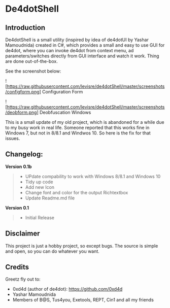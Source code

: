De4dotShell
===========

Introduction
------------

De4dotShell is a small utility (inspired by idea of de4dotUI by Yashar Mamoudnida) created in C#, which provides a small and easy to use GUI for de4dot, where you can invoke de4dot from context menu, ad parameters/switches directly from GUI interface and watch it work. Thing are done out-of-the-box.

See the screenshot below:

![https://raw.githubusercontent.com/levisre/de4dotShell/master/screenshots/configform.png] Configuration Form

![https://raw.githubusercontent.com/levisre/de4dotShell/master/screenshots/deobform.png] Deobfuscation Windows

This is a small update of my old project, which is abandoned for a while due to my busy work in real life.
Someone reported that this works fine in Windows 7, but not in 8/8.1 and Windwos 10. So here is the fix for that issues.

Changelog:
----------

**Version 0.1b**
> - UPdate compability to work with Windows 8/8.1 and Windows 10
> - Tidy up code
> - Add new Icon
> - Change font and color for the output Richtextbox
> - Update Readme.md file

**Version 0.1**
> - Initial Release

Disclaimer
----------
This project is just a hobby project, so except bugs. The source is simple and open, so you can do whatever you want.

Credits
-------
Greetz fly out to:

- 0xd4d (author of de4dot): https://github.com/0xd4d
- Yashar Mamoudnida
- Members of B@S, Tus4you, Exetools, REPT, Cin1 and all my friends